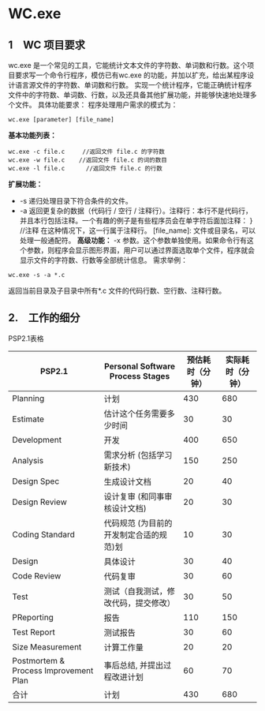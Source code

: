 # WC.exe
## 1　WC 项目要求
wc.exe 是一个常见的工具，它能统计文本文件的字符数、单词数和行数。这个项目要求写一个命令行程序，模仿已有wc.exe 的功能，并加以扩充，给出某程序设计语言源文件的字符数、单词数和行数。
实现一个统计程序，它能正确统计程序文件中的字符数、单词数、行数，以及还具备其他扩展功能，并能够快速地处理多个文件。
具体功能要求：
程序处理用户需求的模式为：

```
wc.exe [parameter] [file_name]
```
**基本功能列表：**

```
wc.exe -c file.c     //返回文件 file.c 的字符数
wc.exe -w file.c    //返回文件 file.c 的词的数目  
wc.exe -l file.c      //返回文件 file.c 的行数

```
**扩展功能：**
-   -s   递归处理目录下符合条件的文件。
-   -a   返回更复杂的数据（代码行 / 空行 / 注释行）。注释行：本行不是代码行，并且本行包括注释。一个有趣的例子是有些程序员会在单字符后面加注释：
    } //注释
在这种情况下，这一行属于注释行。
[file_name]: 文件或目录名，可以处理一般通配符。
**高级功能：**
 -x 参数。这个参数单独使用。如果命令行有这个参数，则程序会显示图形界面，用户可以通过界面选取单个文件，程序就会显示文件的字符数、行数等全部统计信息。
需求举例：
　
```
wc.exe -s -a *.c
```
返回当前目录及子目录中所有*.c 文件的代码行数、空行数、注释行数。
## 2.　工作的细分
PSP2.1表格

PSP2.1| Personal Software Process Stages | 预估耗时（分钟）| 实际耗时（分钟）
---|--- | ---|---
Planning | 计划 | 430 |   680
Estimate | 估计这个任务需要多少时间 |   30 |   30
Development | 开发 |  400  |   650
Analysis | 需求分析 (包括学习新技术) |  150  |   250
Design Spec | 生成设计文档 | 20   |  40 
Design Review | 设计复审 (和同事审核设计文档) |  20  |   30
 Coding Standard | 代码规范 (为目前的开发制定合适的规范)划 |  10  |  30
 Design | 具体设计 | 30   |   40
 Code Review | 代码复审 |   30 |   60
 Test | 测试（自我测试，修改代码，提交修改） |  30  |   50
 PReporting | 报告 | 110   |   150
 Test Report | 测试报告 | 30   |   60
 Size Measurement | 计算工作量 |  20 |   20
Postmortem & Process Improvement Plan | 事后总结, 并提出过程改进计划 |  60  |  70 
合计 | 计划 |  430  | 680


